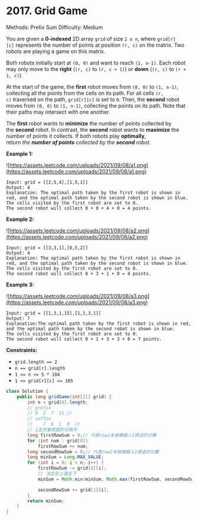 # 2017. Grid Game

Methods: Prefix Sum
Difficulty: Medium

You are given a **0-indexed** 2D array `grid` of size `2 x n`, where `grid[r][c]` represents the number of points at position `(r, c)` on the matrix. Two robots are playing a game on this matrix.

Both robots initially start at `(0, 0)` and want to reach `(1, n-1)`. Each robot may only move to the **right** (`(r, c)` to `(r, c + 1)`) or **down** (`(r, c)` to `(r + 1, c)`).

At the start of the game, the **first** robot moves from `(0, 0)` to `(1, n-1)`, collecting all the points from the cells on its path. For all cells `(r, c)` traversed on the path, `grid[r][c]` is set to `0`. Then, the **second** robot moves from `(0, 0)` to `(1, n-1)`, collecting the points on its path. Note that their paths may intersect with one another.

The **first** robot wants to **minimize** the number of points collected by the **second** robot. In contrast, the **second** robot wants to **maximize** the number of points it collects. If both robots play **optimally**, return *the **number of points** collected by the **second** robot.*

**Example 1:**

![https://assets.leetcode.com/uploads/2021/09/08/a1.png](https://assets.leetcode.com/uploads/2021/09/08/a1.png)

```
Input: grid = [[2,5,4],[1,5,1]]
Output: 4
Explanation: The optimal path taken by the first robot is shown in red, and the optimal path taken by the second robot is shown in blue.
The cells visited by the first robot are set to 0.
The second robot will collect 0 + 0 + 4 + 0 = 4 points.

```

**Example 2:**

![https://assets.leetcode.com/uploads/2021/09/08/a2.png](https://assets.leetcode.com/uploads/2021/09/08/a2.png)

```
Input: grid = [[3,3,1],[8,5,2]]
Output: 4
Explanation: The optimal path taken by the first robot is shown in red, and the optimal path taken by the second robot is shown in blue.
The cells visited by the first robot are set to 0.
The second robot will collect 0 + 3 + 1 + 0 = 4 points.

```

**Example 3:**

![https://assets.leetcode.com/uploads/2021/09/08/a3.png](https://assets.leetcode.com/uploads/2021/09/08/a3.png)

```
Input: grid = [[1,3,1,15],[1,3,3,1]]
Output: 7
Explanation:The optimal path taken by the first robot is shown in red, and the optimal path taken by the second robot is shown in blue.
The cells visited by the first robot are set to 0.
The second robot will collect 0 + 1 + 3 + 3 + 0 = 7 points.

```

**Constraints:**

- `grid.length == 2`
- `n == grid[r].length`
- `1 <= n <= 5 * 104`
- `1 <= grid[r][c] <= 105`

```java
class Solution {
    public long gridGame(int[][] grid) {
        int n = grid[0].length;
        // prefix
        // 0  2  7  11 //
        // suffix
        //    7  6  1  0  //
        // 1走完會將圖形切兩半
        long firstRowSum = 0;// 代表row1未被機器人1掃過的分數
        for (int num : grid[0]) 
            firstRowSum += num;
        long secondRowSum = 0;// 代表row2未被機器人1掃過的分數 
        long minSum = Long.MAX_VALUE;
        for (int i = 0; i < n; i++) {
            firstRowSum -= grid[0][i];
            // 決定走上還走下
            minSum = Math.min(minSum, Math.max(firstRowSum, secondRowSum));

            secondRowSum += grid[1][i];
        }
        return minSum;
    }
}
```